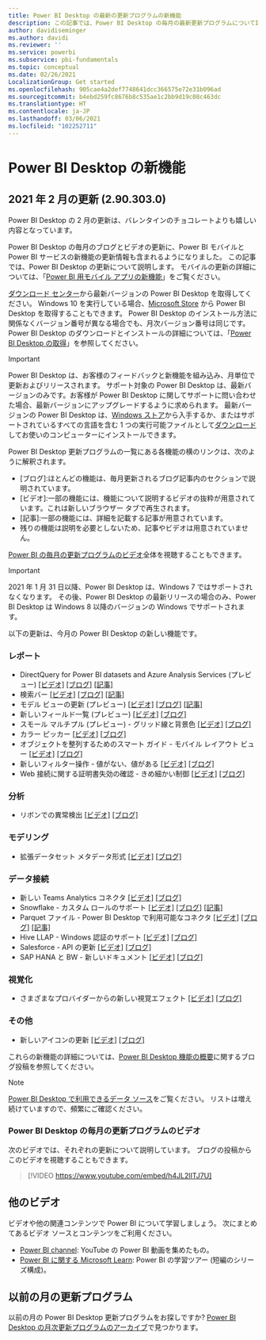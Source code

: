 ```yaml
---
title: Power BI Desktop の最新の更新プログラムの新機能
description: この記事では、Power BI Desktop の毎月の最新更新プログラムについて詳しく説明します。
author: davidiseminger
ms.author: davidi
ms.reviewer: ''
ms.service: powerbi
ms.subservice: pbi-fundamentals
ms.topic: conceptual
ms.date: 02/26/2021
LocalizationGroup: Get started
ms.openlocfilehash: 905cae4a2def7748641dcc366575e72e31b096ad
ms.sourcegitcommit: b4ebd259fc8676b8c535ae1c2bb9d19c08c463dc
ms.translationtype: HT
ms.contentlocale: ja-JP
ms.lasthandoff: 03/06/2021
ms.locfileid: "102252711"
---
```

# <a name="whats-new-in-power-bi-desktop"></a>Power BI Desktop の新機能

## <a name="february-2021-update-2903030"></a>2021 年 2 月の更新 (2.90.303.0)

Power BI Desktop の 2 月の更新は、バレンタインのチョコレートよりも嬉しい内容となっています。 

Power BI Desktop の毎月のブログとビデオの更新に、Power BI モバイルと Power BI サービスの新機能の更新情報も含まれるようになりました。 この記事では、Power BI Desktop の更新について説明します。 モバイルの更新の詳細については、「[Power BI 用モバイル アプリの新機能](../consumer/mobile/mobile-whats-new-in-the-mobile-apps.md)」をご覧ください。

[ダウンロード センター](https://www.microsoft.com/download/details.aspx?id=58494)から最新バージョンの Power BI Desktop を取得してください。 Windows 10 を実行している場合、[Microsoft Store](https://aka.ms/pbidesktopstore) から Power BI Desktop を取得することもできます。 Power BI Desktop のインストール方法に関係なくバージョン番号が異なる場合でも、月次バージョン番号は同じです。 Power BI Desktop のダウンロードとインストールの詳細については、「[Power BI Desktop の取得](desktop-get-the-desktop.md)」を参照してください。 

> [!IMPORTANT]
> Power BI Desktop は、お客様のフィードバックと新機能を組み込み、月単位で更新およびリリースされます。 サポート対象の Power BI Desktop は、最新バージョンのみです。お客様が Power BI Desktop に関してサポートに問い合わせた場合、最新バージョンにアップグレードするように求められます。 最新バージョンの Power BI Desktop は、[Windows ストア](https://aka.ms/pbidesktopstore)から入手するか、またはサポートされているすべての言語を含む 1 つの実行可能ファイルとして[ダウンロード](https://www.microsoft.com/download/details.aspx?id=58494)してお使いのコンピューターにインストールできます。

Power BI Desktop 更新プログラムの一覧にある各機能の横のリンクは、次のように解釈されます。

* \[ブログ\]:ほとんどの機能は、毎月更新されるブログ記事内のセクションで説明されています。
* \[ビデオ\]:一部の機能には、機能について説明するビデオの抜粋が用意されています。これは新しいブラウザー タブで再生されます。
* \[記事\]:一部の機能には、詳細を記載する記事が用意されています。
* 残りの機能は説明を必要としないため、記事やビデオは用意されていません。

[Power BI の毎月の更新プログラムのビデオ](#power-bi-desktop-monthly-update-video)全体を視聴することもできます。

> [!IMPORTANT]
> 2021 年 1 月 31 日以降、Power BI Desktop は、Windows 7 ではサポートされなくなります。 その後、Power BI Desktop の最新リリースの場合のみ、Power BI Desktop は Windows 8 以降のバージョンの Windows でサポートされます。 

以下の更新は、今月の Power BI Desktop の新しい機能です。

### <a name="reporting"></a>レポート
* DirectQuery for Power BI datasets and Azure Analysis Services (プレビュー) [[ビデオ]](https://youtu.be/h4JL2lITJ7U?t=17)  [[ブログ]](https://powerbi.microsoft.com/blog/power-bi-february-2021-feature-summary/#_Toc63074644)   [[記事]](../connect-data/desktop-directquery-datasets-azure-analysis-services.md)
* 検索バー [[ビデオ]](https://youtu.be/h4JL2lITJ7U?t=72)   [[ブログ]](https://powerbi.microsoft.com/blog/power-bi-february-2021-feature-summary/#_Toc63074792)   [[記事]](../create-reports/desktop-ribbon.md)
* モデル ビューの更新 (プレビュー) [[ビデオ]](https://youtu.be/h4JL2lITJ7U?t=188)   [[ブログ]](https://powerbi.microsoft.com/blog/power-bi-february-2021-feature-summary/#_Toc63074646)  [[記事]](../transform-model/desktop-relationship-view.md)
* 新しいフィールド一覧 (プレビュー) [[ビデオ]](https://youtu.be/h4JL2lITJ7U?t=280)   [[ブログ]](https://powerbi.microsoft.com/blog/power-bi-february-2021-feature-summary/#_Toc63074794) 
* スモール マルチプル (プレビュー) - グリッド線と背景色 [[ビデオ]](https://youtu.be/h4JL2lITJ7U?t=309)   [[ブログ]](https://powerbi.microsoft.com/blog/power-bi-february-2021-feature-summary/#_Toc63074648) 
* カラー ピッカー [[ビデオ]](https://youtu.be/h4JL2lITJ7U?t=340)   [[ブログ]](https://powerbi.microsoft.com/blog/power-bi-february-2021-feature-summary/#_Toc63024803) 
* オブジェクトを整列するためのスマート ガイド - モバイル レイアウト ビュー [[ビデオ]](https://youtu.be/h4JL2lITJ7U?t=422)   [[ブログ]](https://powerbi.microsoft.com/blog/power-bi-february-2021-feature-summary/#_Toc63074650) 
* 新しいフィルター操作 - 値がない、値がある [[ビデオ]](https://youtu.be/h4JL2lITJ7U?t=441)   [[ブログ]](https://powerbi.microsoft.com/blog/power-bi-february-2021-feature-summary/#_Toc63074798) 
* Web 接続に関する証明書失効の確認 - きめ細かい制御 [[ビデオ]](https://youtu.be/h4JL2lITJ7U?t=486)   [[ブログ]](https://powerbi.microsoft.com/blog/power-bi-february-2021-feature-summary/#_Toc63074643) 


### <a name="analytics"></a>分析
* リボンでの異常検出 [[ビデオ]](https://youtu.be/h4JL2lITJ7U?t=526)  [[ブログ]](https://powerbi.microsoft.com/blog/power-bi-february-2021-feature-summary/#_Toc63074653)


### <a name="modeling"></a>モデリング
* 拡張データセット メタデータ形式 [[ビデオ]](https://youtu.be/h4JL2lITJ7U?t=552)  [[ブログ]](https://powerbi.microsoft.com/blog/power-bi-february-2021-feature-summary/#_Toc63074655)


### <a name="data-connectivity"></a>データ接続
* 新しい Teams Analytics コネクタ [[ビデオ]](https://youtu.be/h4JL2lITJ7U?t=588)  [[ブログ]](https://powerbi.microsoft.com/blog/power-bi-february-2021-feature-summary/#_Toc63074657)
* Snowflake - カスタム ロールのサポート [[ビデオ]](https://youtu.be/h4JL2lITJ7U?t=629)  [[ブログ]](https://powerbi.microsoft.com/blog/power-bi-february-2021-feature-summary/#_Toc63074806)  [[記事]](../connect-data/desktop-connect-snowflake.md)
* Parquet ファイル - Power BI Desktop で利用可能なコネクタ [[ビデオ]](https://youtu.be/h4JL2lITJ7U?t=654)  [[ブログ]](https://powerbi.microsoft.com/blog/power-bi-february-2021-feature-summary/#_Toc63074659)  [[記事]](../connect-data/desktop-data-sources.md#file-data-sources)
* Hive LLAP - Windows 認証のサポート [[ビデオ]](https://youtu.be/h4JL2lITJ7U?t=673)  [[ブログ]](https://powerbi.microsoft.com/blog/power-bi-february-2021-feature-summary/#_Toc63074808)
* Salesforce - API の更新 [[ビデオ]](https://youtu.be/h4JL2lITJ7U?t=682)  [[ブログ]](https://powerbi.microsoft.com/blog/power-bi-february-2021-feature-summary/#_Toc63074661)
* SAP HANA と BW - 新しいドキュメント [[ビデオ]](https://youtu.be/h4JL2lITJ7U?t=723)  [[ブログ]](https://powerbi.microsoft.com/blog/power-bi-february-2021-feature-summary/#_Toc63074662)


### <a name="visuals"></a>視覚化
* さまざまなプロバイダーからの新しい視覚エフェクト [[ビデオ]](https://youtu.be/h4JL2lITJ7U?t=837)  [[ブログ]](https://powerbi.microsoft.com/blog/power-bi-february-2021-feature-summary/#_Toc63074670)

### <a name="other"></a>その他
* 新しいアイコンの更新 [[ビデオ]](https://youtu.be/h4JL2lITJ7U?t=1061)  [[ブログ]](https://powerbi.microsoft.com/blog/power-bi-february-2021-feature-summary/#_Toc63074832)



これらの新機能の詳細については、[Power BI Desktop 機能の概要](https://powerbi.microsoft.com/blog/power-bi-february-2021-feature-summary/)に関するブログ投稿を参照してください。


> [!NOTE]
> [Power BI Desktop で利用できるデータ ソース](../connect-data/desktop-data-sources.md)をご覧ください。 リストは増え続けていますので、頻繁にご確認ください。


### <a name="power-bi-desktop-monthly-update-video"></a>Power BI Desktop の毎月の更新プログラムのビデオ
次のビデオでは、それぞれの更新について説明しています。 ブログの投稿からこのビデオを視聴することもできます。

> [!VIDEO https://www.youtube.com/embed/h4JL2lITJ7U]

## <a name="more-videos"></a>他のビデオ

ビデオや他の関連コンテンツで Power BI について学習しましょう。 次にまとめてあるビデオ ソースとコンテンツをご利用ください。

-   [Power BI channel](https://www.youtube.com/user/mspowerbi): YouTube の Power BI 動画を集めたもの。
-   [Power BI に関する Microsoft Learn](/learn/powerplatform/power-bi?WT.mc_id=powerbi_landingpage-docs-link): Power BI の学習ツアー (短編のシリーズ構成)。

## <a name="updates-for-previous-months"></a>以前の月の更新プログラム

以前の月の Power BI Desktop 更新プログラムをお探しですか? [Power BI Desktop の月次更新プログラムのアーカイブ](desktop-latest-update-archive.md)で見つかります。
